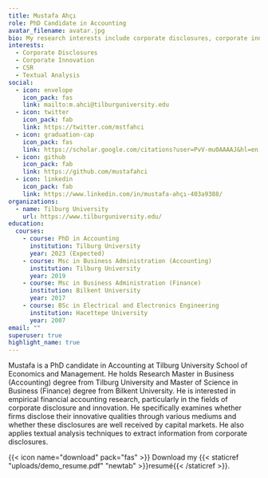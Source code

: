 ```yaml
---
title: Mustafa Ahçı
role: PhD Candidate in Accounting
avatar_filename: avatar.jpg
bio: My research interests include corporate disclosures, corporate innovation.
interests:
  - Corporate Disclosures
  - Corporate Innovation
  - CSR
  - Textual Analysis
social:
  - icon: envelope
    icon_pack: fas
    link: mailto:m.ahci@tilburguniversity.edu
  - icon: twitter
    icon_pack: fab
    link: https://twitter.com/mstfahci
  - icon: graduation-cap
    icon_pack: fas
    link: https://scholar.google.com/citations?user=PvV-mu0AAAAJ&hl=en
  - icon: github
    icon_pack: fab
    link: https://github.com/mustafahci
  - icon: linkedin
    icon_pack: fab
    link: https://www.linkedin.com/in/mustafa-ahçı-403a9388/
organizations:
  - name: Tilburg University
    url: https://www.tilburguniversity.edu/
education:
  courses:
    - course: PhD in Accounting
      institution: Tilburg University
      year: 2023 (Expected)
    - course: Msc in Business Administration (Accounting)
      institution: Tilburg University
      year: 2019
    - course: Msc in Business Administration (Finance)
      institution: Bilkent University
      year: 2017
    - course: BSc in Electrical and Electronics Engineering
      institution: Hacettepe University
      year: 2007
email: ""
superuser: true
highlight_name: true
---
```


Mustafa is a PhD candidate in Accounting at Tilburg University School of Economics and Management.  He holds Research Master in Business (Accounting) degree from Tilburg University and Master of Science in Business (Finance) degree from Bilkent University.  He is interested in empirical financial accounting research, particularly in the fields of corporate disclosure and innovation. He specifically examines whether firms disclose their innovative qualities through various mediums and whether these disclosures are well received by capital markets. He also applies textual analysis techniques to extract information from corporate disclosures.  


{{< icon name="download" pack="fas" >}} Download my {{< staticref "uploads/demo_resume.pdf" "newtab" >}}resumé{{< /staticref >}}.
